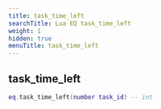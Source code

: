 ```yaml
---
title: task_time_left
searchTitle: Lua EQ task_time_left
weight: 1
hidden: true
menuTitle: task_time_left
---
```

## task_time_left
```lua
eq.task_time_left(number task_id) -- int
```